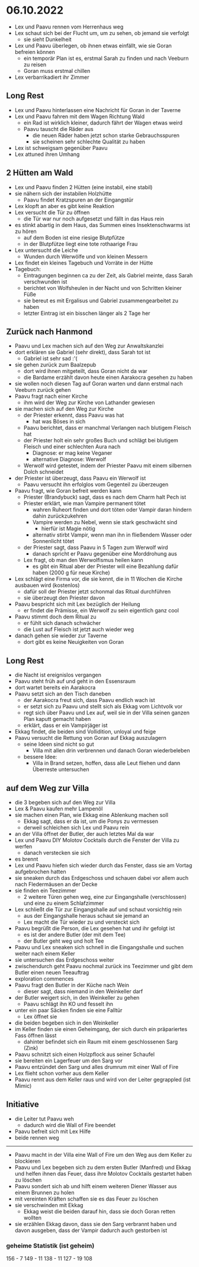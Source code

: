 # 06.10.2022
- Lex und Paavu rennen vom Herrenhaus weg
- Lex schaut sich bei der Flucht um, um zu sehen, ob jemand sie verfolgt
    - sie sieht Dunkelheit
- Lex und Paavu überlegen, ob ihnen etwas einfällt, wie sie Goran befreien können
    - ein temporär Plan ist es, erstmal Sarah zu finden und nach Veeburn zu reisen
    - Goran muss erstmal chillen
- Lex verbarrikadiert ihr Zimmer

## Long Rest
- Lex und Paavu hinterlassen eine Nachricht für Goran in der Taverne
- Lex und Paavu fahren mit dem Wagen Richtung Wald
    - ein Rad ist wirklich kleiner, dadurch fährt der Wagen etwas weird
    - Paavu tauscht die Räder aus
        - die neuen Räder haben jetzt schon starke Gebrauchsspuren
        - sie scheinen sehr schlechte Qualität zu haben
- Lex ist schweigsam gegenüber Paavu
- Lex attuned ihren Umhang

## 2 Hütten am Wald
- Lex und Paavu finden 2 Hütten (eine instabil, eine stabil)
- sie nähern sich der instabilen Holzhütte
    - Paavu findet Kratzspuren an der Eingangstür
- Lex klopft an aber es gibt keine Reaktion
- Lex versucht die Tür zu öffnen
    - die Tür war nur noch aufgesetzt und fällt in das Haus rein
- es stinkt abartig in dem Haus, das Summen eines Insektenschwarms ist zu hören
    - auf dem Boden ist eine riesige Blutpfütze
    - in der Blutpfütze liegt eine tote rothaarige Frau
- Lex untersucht die Leiche
    - Wunden durch Werwölfe und von kleinen Messern
- Lex findet ein kleines Tagebuch und Vorräte in der Hütte
- Tagebuch:
    - Eintragungen beginnen ca zu der Zeit, als Gabriel meinte, dass Sarah verschwunden ist
    - berichtet von Wolfsheulen in der Nacht und von Schritten kleiner Füße
    - sie bereut es mit Ergalisus und Gabriel zusammengearbeitet zu haben
    - letzter Eintrag ist ein bisschen länger als 2 Tage her

## Zurück nach Hanmond
- Paavu und Lex machen sich auf den Weg zur Anwaltskanzlei
- dort erklären sie Gabriel (sehr direkt), dass Sarah tot ist
    - Gabriel ist sehr sad :'(
- sie gehen zurück zum Baalzepub
    - dort wird ihnen mitgeteilt, dass Goran nicht da war
    - die Bardame erzählt davon heute einen Aarakocra gesehen zu haben
- sie wollen noch diesen Tag auf Goran warten und dann erstmal nach Veeburn zurück gehen
- Paavu fragt nach einer Kirche
    - ihm wird der Weg zur Kirche von Lathander gewiesen
- sie machen sich auf den Weg zur Kirche
    - der Priester erkennt, dass Paavu was hat
        - hat was Böses in sich
    - Paavu berichtet, dass er manchmal Verlangen nach blutigem Fleisch hat
    - der Priester holt ein sehr großes Buch und schlägt bei blutigem Fleisch und einer schlechten Aura nach
        - Diagnose: er mag keine Veganer
        - alternative Diagnose: Werwolf
    - Werwolf wird getestet, indem der Priester Paavu mit einem silbernen Dolch schneidet
- der Priester ist überzeugt, dass Paavu ein Werwolf ist
    - Paavu versucht ihn erfolglos vom Gegenteil zu überzeugen
- Paavu fragt, wie Goran befreit werden kann
    - Priester (Brandybuck) sagt, dass es nach dem Charm halt Pech ist
    - Priester erklärt, wie man Vampire permanent tötet
        - wahren Ruheort finden und dort töten oder Vampir daran hindern dahin zurückzukehren
        - Vampire werden zu Nebel, wenn sie stark geschwächt sind
            - hierfür ist Magie nötig
        - alternativ stirbt Vampir, wenn man ihn in fließendem Wasser oder Sonnenlicht tötet
    - der Priester sagt, dass Paavu in 5 Tagen zum Werwolf wird
        - danach spricht er Paavu gegenüber eine Morddrohung aus
    - Lex fragt, ob man den Werwolfismus heilen kann
        - es gibt ein Ritual aber der Priester will eine Bezahlung dafür haben (2000 g für neue Kirche)
- Lex schlägt eine Firma vor, die sie kennt, die in 11 Wochen die Kirche ausbauen wird (kostenlos)
    - dafür soll der Priester jetzt schonmal das Ritual durchführen
    - sie überzeugt den Priester davon
- Paavu bespricht sich mit Lex bezüglich der Heilung
    - er findet die Prämisse, ein Werwolf zu sein eigentlich ganz cool
- Paavu stimmt doch dem Ritual zu 
    - er fühlt sich danach schwächer
    - die Lust auf Fleisch ist jetzt auch wieder weg
- danach gehen sie wieder zur Taverne
    - dort gibt es keine Neuigkeiten von Goran

## Long Rest
- die Nacht ist ereignislos vergangen
- Paavu steht früh auf und geht in den Essensraum
- dort wartet bereits ein Aarakocra
- Paavu setzt sich an den Tisch daneben
    - der Aarakocra freut sich, dass Paavu endlich wach ist
    - er setzt sich zu Paavu und stellt sich als Ekkag vom Lichtvolk vor
    - regt sich über Paavu und Lex auf, weil sie in der Villa seinen ganzen Plan kaputt gemacht haben
    - erklärt, dass er ein Vampirjäger ist
- Ekkag findet, die beiden sind Vollidition, unloyal und feige
- Paavu versucht die Rettung von Goran auf Ekkag auszulagern
    - seine Ideen sind nicht so gut
        - Villa mit allen drin verbrennen und danach Goran wiederbeleben
    - bessere Idee:
        - Villa in Brand setzen, hoffen, dass alle Leut fliehen und dann Überreste untersuchen

## auf dem Weg zur Villa
- die 3 begeben sich auf den Weg zur Villa
- Lex & Paavu kaufen mehr Lampenöl
- sie machen einen Plan, wie Ekkag eine Ablenkung machen soll
    - Ekkag sagt, dass er da ist, um die Ponys zu vermessen
    - derweil schleichen sich Lex und Paavu rein
- an der Villa öffnet der Butler, der auch letztes Mal da war
- Lex und Paavu DIY Molotov Cocktails durch die Fenster der Villa zu werfen
    - danach verstecken sie sich
- es brennt
- Lex und Paavu hiefen sich wieder durch das Fenster, dass sie am Vortag aufgebrochen hatten
- sie sneaken durch das Erdgeschoss und schauen dabei vor allem auch nach Fledermäusen an der Decke
- sie finden ein Teezimmer
    - 2 weitere Türen gehen weg, eine zur Eingangshalle (verschlossen) und eine zu einem Schlafzimmer
- Lex schließt die Tür zur Eingangshalle auf und schaut vorsichtig rein
    - aus der Eingangshalle heraus schaut sie jemand an
    - Lex macht die Tür wieder zu und versteckt sich
- Paavu begrüßt die Person, die Lex gesehen hat und ihr gefolgt ist
    - es ist der andere Butler (der mit dem Tee)
    - der Butler geht weg und holt Tee
- Paavu und Lex sneaken sich schnell in die Eingangshalle und suchen weiter nach einem Keller
- sie untersuchen das Erdgeschoss weiter
- zwischendurch geht Paavu nochmal zurück ins Teezimmer und gibt dem Butler einen neuen Teeauftrag
- exploration commences
- Paavu fragt den Butler in der Küche nach Wein
    - dieser sagt, dass niemand in den Weinkeller darf
- der Butler weigert sich, in den Weinkeller zu gehen
    - Paavu schlägt ihn KO und fesselt ihn
- unter ein paar Säcken finden sie eine Falltür
    - Lex öffnet sie
- die beiden begeben sich in den Weinkeller
- im Keller finden sie einen Geheimgang, der sich durch ein präpariertes Fass öffnen lässt
    - dahinter befindet sich ein Raum mit einem geschlossenen Sarg (Zink)
- Paavu schnitzt sich einen Holzpflock aus seiner Schaufel
- sie bereiten ein Lagerfeuer um den Sarg vor
- Paavu entzündet den Sarg und alles drumrum mit einer Wall of Fire
- Lex flieht schon vorher aus dem Keller
- Paavu rennt aus dem Keller raus und wird von der Leiter gegrappled (ist Mimic)

## Initiative
- die Leiter tut Paavu weh
    - dadurch wird die Wall of Fire beendet
- Paavu befreit sich mit Lex Hilfe
- beide rennen weg

---

- Paavu macht in der Villa eine Wall of Fire um den Weg aus dem Keller zu blockieren
- Paavu und Lex begeben sich zu dem ersten Butler (Manfred) und Ekkag und helfen ihnen das Feuer, dass ihre Molotov Cocktails gestartet haben zu löschen
- Paavu sondert sich ab und hilft einem weiteren Diener Wasser aus einem Brunnen zu holen
- mit vereinten Kräften schaffen sie es das Feuer zu löschen
- sie verschwinden mit Ekkag
    - Ekkag weist die beiden darauf hin, dass sie doch Goran retten wollten
- sie erzählen Ekkag davon, dass sie den Sarg verbrannt haben und davon ausgeben, dass der Vampir dadurch auch gestorben ist


### geheime Statistik (ist geheim)
156 - 7
149 - 11
138 - 11
127 - 19
108